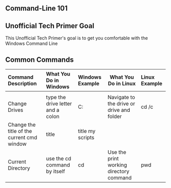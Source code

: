 ## Command-Line 101

## Unofficial Tech Primer Goal
This Unofficial Tech Primer's goal is to get you comfortable with the Windows Command Line

## Common Commands

| Command Description                        | What You Do in Windows            | Windows Example  | What You Do in Linux                      | Linux Example |
|:-------------------------------------------|:----------------------------------|:-----------------|-------------------------------------------|:--------------|
|                                            |                                   |                  |                                           |               |
| Change Drives                              | type the drive letter and a colon | C:               | Navigate to the drive or drive and folder | cd /c         |
| Change the title of the current cmd window | title                             | title my scripts |                                           |               |
| Current Directory                          | use the cd command by itself      | cd               | Use the print working directory command   | pwd           |

